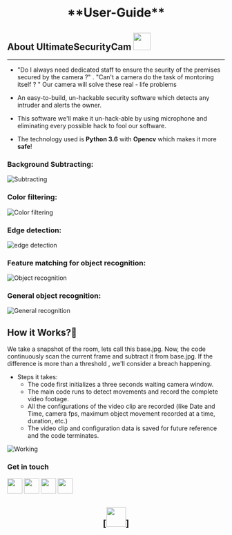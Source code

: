 <h1 align="center" >**User-Guide**</h1>

## About UltimateSecurityCam <img src="https://image.flaticon.com/icons/svg/810/810257.svg" width="40" padding="15">
---

* <p>"Do I always need dedicated staff to ensure the seurity of the premises secured by the camera ?" . "Can't a camera do the task of montoring itself ? "  Our camera will solve these real - life problems</p>

* An easy-to-build, un-hackable security software which detects any intruder and alerts the owner.

* This software we'll make it un-hack-able by using microphone and eliminating every possible hack to fool our software.

* The technology used is **Python 3.6** with **Opencv** which makes it more **safe**!

### Background Subtracting:
![Subtracting](https://pythonprogramming.net/static/images/opencv/opencv-background-subtracting.png)

### Color filtering:
![Color filtering](https://pythonprogramming.net/static/images/opencv/opencv-filtering.jpg)

### Edge detection:
![edge detection](https://pythonprogramming.net/static/images/opencv/opencv-edge-detection.png)

### Feature matching for object recognition:
![Object recognition](https://pythonprogramming.net/static/images/opencv/opencv-feature-matching.png)

### General object recognition:
![General recognition](https://pythonprogramming.net/static/images/opencv/opencv-intro-tutorial-python.gif)

## How it Works?🔧

<p>We take a snapshot of the room, lets call this base.jpg. Now, the code continuously scan the current frame and subtract it from base.jpg. If the difference is more than a threshold , we'll consider a breach happening.</p>

- Steps it takes:
	- The code first initializes a three seconds waiting camera window.
	- The main code runs to detect movements and record the complete video footage.
	- All the configurations of the video clip are recorded (like Date and Time, camera fps, maximum object movement recorded at a time, duration, etc.)
	- The video clip and configuration data is saved for future reference and the code terminates.

![Working](https://user-images.githubusercontent.com/30645315/49302849-31d16380-f4ee-11e8-9bfa-4e99866fa3bc.gif)

### Get in touch

[<img src="https://image.flaticon.com/icons/svg/185/185964.svg" width="35" padding="10">](https://www.linkedin.com/in/niteshx2/)
[<img src="https://image.flaticon.com/icons/svg/185/185985.svg" width="35" padding="10">](https://www.instagram.com/nitz_chaudhry/)
[<img src="https://image.flaticon.com/icons/svg/185/185981.svg" width="35" padding="10">](https://www.facebook.com/niteshx2)
[<img src="https://upload.wikimedia.org/wikipedia/commons/9/91/Octicons-mark-github.svg" width="35" padding="10">](https://github.com/NIteshx2)

<h2 align="center">
[<img src="https://image.flaticon.com/icons/svg/1139/1139921.svg" width="45" padding="20">]
</h2>
